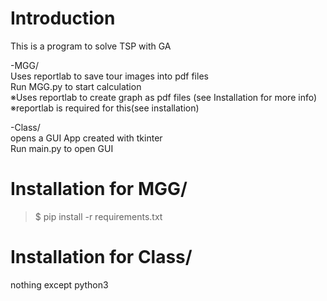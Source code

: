 # Introduction
This is a program to solve TSP with GA
 
-MGG/
<br>Uses reportlab to save tour images into pdf files
<br>Run MGG.py to start calculation 
<br>※Uses reportlab to create graph as pdf files (see Installation for more info)
<br>※reportlab is required for this(see installation)

-Class/
<br>opens a GUI App created with tkinter
<br>Run main.py to open GUI




# Installation for MGG/
> $ pip install -r requirements.txt

# Installation for Class/
nothing except python3
